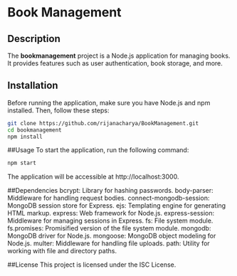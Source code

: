 # Book Management

## Description

The **bookmanagement** project is a Node.js application for managing books. It provides features such as user authentication, book storage, and more.

## Installation

Before running the application, make sure you have Node.js and npm installed. Then, follow these steps:

```bash
git clone https://github.com/rijanacharya/BookManagement.git
cd bookmanagement
npm install
```

##Usage
To start the application, run the following command:
```bash
npm start
```

The application will be accessible at http://localhost:3000.


##Dependencies
bcrypt: Library for hashing passwords.
body-parser: Middleware for handling request bodies.
connect-mongodb-session: MongoDB session store for Express.
ejs: Templating engine for generating HTML markup.
express: Web framework for Node.js.
express-session: Middleware for managing sessions in Express.
fs: File system module.
fs.promises: Promisified version of the file system module.
mongodb: MongoDB driver for Node.js.
mongoose: MongoDB object modeling for Node.js.
multer: Middleware for handling file uploads.
path: Utility for working with file and directory paths.


##License
This project is licensed under the ISC License.
